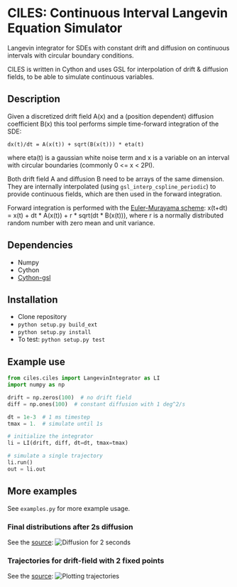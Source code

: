 # CILES: Continuous Interval Langevin Equation Simulator

Langevin integrator for SDEs with constant drift and diffusion on continuous intervals with circular boundary conditions.

CILES is written in Cython and uses GSL for interpolation of drift & diffusion fields, to be able to simulate continuous variables.

## Description

Given a discretized drift field A(x) and a (position dependent) diffusion coefficient B(x) this tool performs simple time-forward integration of the SDE:

```
dx(t)/dt = A(x(t)) + sqrt(B(x(t))) * eta(t)
```

where eta(t) is a gaussian white noise term and x is a variable on an interval with circular boundaries (commonly 0 <= x < 2PI).

Both drift field A and diffusion B need to be arrays of the same dimension. They are internally interpolated (using ``gsl_interp_cspline_periodic``) to provide continuous fields, which are then used in the forward integration.

Forward integration is performed with the [Euler-Murayama scheme](https://en.wikipedia.org/wiki/Euler%E2%80%93Maruyama_method):
x(t+dt) = x(t) + dt * A(x(t)) + r * sqrt(dt * B(x(t))),
where r is a normally distributed random number with zero mean and unit variance.

## Dependencies
* Numpy
* Cython
* [Cython-gsl](https://github.com/twiecki/CythonGSL)

## Installation
* Clone repository
* `python setup.py build_ext`
* `python setup.py install`
* To test: `python setup.py test`

## Example use

```python
from ciles.ciles import LangevinIntegrator as LI
import numpy as np

drift = np.zeros(100)  # no drift field
diff = np.ones(100)  # constant diffusion with 1 deg^2/s

dt = 1e-3  # 1 ms timestep
tmax = 1.  # simulate until 1s

# initialize the integrator
li = LI(drift, diff, dt=dt, tmax=tmax)

# simulate a single trajectory
li.run()
out = li.out
```

## More examples

See ``examples.py`` for more example usage.

### Final distributions after 2s diffusion
See the [source](https://github.com/flinz/ciles/blob/master/examples.py#L7):
![Diffusion for 2 seconds](https://user-images.githubusercontent.com/97735/33634816-ce92b380-da15-11e7-944c-e704cbe9cfab.png)

### Trajectories for drift-field with 2 fixed points
See the [source](https://github.com/flinz/ciles/blob/master/examples.py#L37):
![Plotting trajectories](https://user-images.githubusercontent.com/97735/33634815-ce790f48-da15-11e7-9cd9-1e08fdab9773.png)

